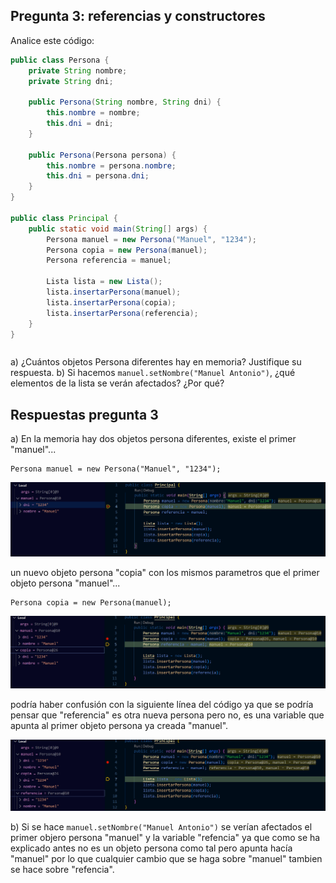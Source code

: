 ## Pregunta 3: referencias y constructores    

Analice este código:

```java
public class Persona {
    private String nombre;
    private String dni;
    
    public Persona(String nombre, String dni) {
        this.nombre = nombre;
        this.dni = dni;
    }
    
    public Persona(Persona persona) {
        this.nombre = persona.nombre;
        this.dni = persona.dni;
    }
}

public class Principal {
    public static void main(String[] args) {
        Persona manuel = new Persona("Manuel", "1234");
        Persona copia = new Persona(manuel);
        Persona referencia = manuel;
        
        Lista lista = new Lista();
        lista.insertarPersona(manuel);
        lista.insertarPersona(copia);
        lista.insertarPersona(referencia);
    }
}
```   

||
|-
a) ¿Cuántos objetos Persona diferentes hay en memoria? Justifique su respuesta.
b) Si hacemos `manuel.setNombre("Manuel Antonio")`, ¿qué elementos de la lista se verán afectados? ¿Por qué?     

## Respuestas pregunta 3

a) En la memoria hay dos objetos persona diferentes, existe el primer "manuel"...  

```
Persona manuel = new Persona("Manuel", "1234");
```
![alt text](<Primer objeto persona manuel.png>)

un nuevo objeto persona "copia" con los mismos parametros que el primer objeto persona "manuel"...

```
Persona copia = new Persona(manuel);
```
![alt text](<Segundo objeto copia.png>)

podría haber confusión con la siguiente línea del código ya que se podría pensar que "referencia" es otra nueva persona pero no, es una variable que apunta al primer objeto persona ya creada "manuel".

![alt text](<Variable referencia.png>)
    
b) Si se hace `manuel.setNombre("Manuel Antonio")` se verían afectados el primer objero persona "manuel" y la variable "refencia" ya que como se ha explicado antes no es un objeto persona como tal pero apunta hacía "manuel" por lo que cualquier cambio que se haga sobre "manuel" tambien se hace sobre "refencia".




